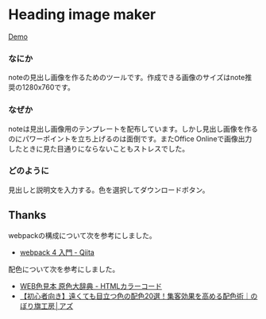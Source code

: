 # Heading image maker

[Demo](https://fukuchiharuki.me/heading-image-maker/)

### なにか

noteの見出し画像を作るためのツールです。作成できる画像のサイズはnote推奨の1280x760です。

### なぜか

noteは見出し画像用のテンプレートを配布しています。しかし見出し画像を作るのにパワーポイントを立ち上げるのは面倒です。またOffice Onlineで画像出力したときに見た目通りにならないこともストレスでした。

### どのように

見出しと説明文を入力する。色を選択してダウンロードボタン。

## Thanks

webpackの構成について次を参考にしました。

- [webpack 4 入門 - Qiita](https://qiita.com/soarflat/items/28bf799f7e0335b68186)

配色について次を参考にしました。

- [WEB色見本 原色大辞典 - HTMLカラーコード](https://www.colordic.org/)
- [【初心者向き】遠くても目立つ色の配色20選！集客効果を高める配色術｜のぼり旗工房│アズ](https://www.az-nobori.com/column/color)